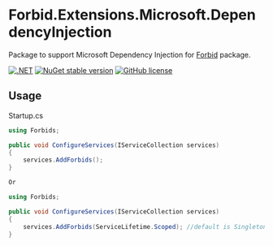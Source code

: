 # Forbid.Extensions.Microsoft.DependencyInjection

Package to support Microsoft Dependency Injection for [Forbid](https://www.nuget.org/packages/Forbid/) package.

[![.NET](https://img.shields.io/badge/--512BD4?logo=.net&logoColor=ffffff)](https://dotnet.microsoft.com/)
[![NuGet stable version](https://badgen.net/nuget/v/Forbid.Extensions.Microsoft.DependencyInjection)](https://www.nuget.org/packages/Forbid.Extensions.Microsoft.DependencyInjection)
[![GitHub license](https://badgen.net/github/license/Revazashvili/Forbid.Extensions.Microsoft.DependencyInjection)](https://github.com/Revazashvili/Forbid.Extensions.Microsoft.DependencyInjection/blob/main/LICENSE)
## Usage

Startup.cs
```c#
using Forbids;

public void ConfigureServices(IServiceCollection services)
{
    services.AddForbids();  
}

Or

using Forbids;

public void ConfigureServices(IServiceCollection services)
{
    services.AddForbids(ServiceLifetime.Scoped); //default is Singleton  
}
```